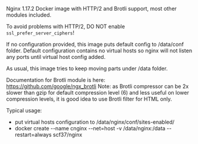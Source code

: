 Nginx 1.17.2 Docker image with HTTP/2 and Brotli support, most other modules included.

To avoid problems with HTTP/2, DO NOT enable `ssl_prefer_server_ciphers`!

If no configuration provided, this image puts default config to /data/conf folder. Default configuration contains no virtual hosts so nginx will not listen any ports until
virtual host config added.

As usual, this image tries to keep moving parts under /data folder.

Documentation for Brotli module is here: https://github.com/google/ngx_brotli
Note: as Brotli compressor can be 2x slower than gzip for default compression level (6) and less useful on lower compression levels, it is good idea to use Brotli filter for HTML only.

Typical usage:

- put virtual hosts configuration to /data/nginx/conf/sites-enabled/
- docker create --name cnginx --net=host -v /data/nginx:/data --restart=always scf37/nginx
